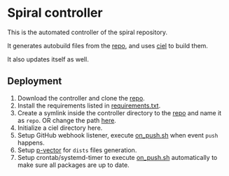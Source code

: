 Spiral controller
=================

This is the automated controller of the spiral repository.

It generates autobuild files from the [repo](https://github.com/spiral-repo/repo), and uses [ciel](https://github.com/AOSC-Dev/ciel) to build them.

It also updates itself as well.

Deployment
----------

1. Download the controller and clone the [repo](https://github.com/spiral-repo/repo).
2. Install the requirements listed in [requirements.txt](requirements.txt).
3. Create a symlink inside the controller directory to the [repo](https://github.com/spiral-repo/repo) and name it as `repo`. OR change the path [here](https://github.com/spiral-repo/generator/blob/master/generate.py#L108).
4. Initialize a ciel directory here.
5. Setup GitHub webhook listener, execute [on_push.sh](on_push.sh) when event `push` happens.
6. Setup [p-vector](https://github.com/AOSC-Dev/p-vector) for `dists` files generation.
7. Setup crontab/systemd-timer to execute [on_push.sh](on_push.sh) automatically to make sure all packages are up to date.